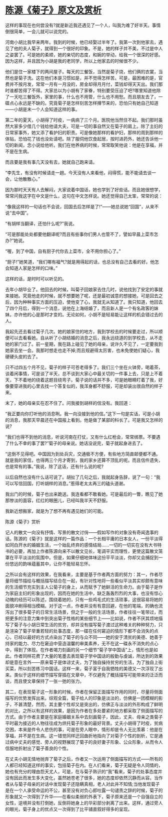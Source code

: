 # [陈源《菊子》原文及赏析](https://www.vrrw.net/wx/9071.html)

这样的事现在也何尝没有?就是新近我还遇见了一个人，叫我为难了好半天。事情倒很简单，一会儿就可以说完的。

河南小胡比我早来两年。我到的时候，他已经娶过半年了。我第一次到他家去，遇见了他的夫人菊子，就得到一个很好的印象。不是，她的样子并不美，不过是中人之姿罢了。可是她的柔顺，她的亲切的态度，和婉的举动，给我一个很深的好感。因为这样，并且因为小胡是我的老同学，所以上他家去的时候很不少。

他们是住一家楼下的两间屋子。每天的三餐饭，当然是菊子烧，他们俩的衣裳，当然也是菊子洗。这在他们本是习惯如是，并不觉得怎样苦。可是，最困难的是，官费并不按月发，常常一月有一月没的，房金却得月月付，菜钱却得天天出。我们那时谁都苦得了不得。大家总以为小胡有了家眷，特别要受压迫了吧?哪里知道他除了一天吃三餐饭外，家里的事，什么也不用管，什么也不用愁。而且朋友去了，一碟点心永远是不缺的。究竟菊子是怎样刻苦怎样撙节来的，恐怕只有她自己知道——小胡是末一个人会知道这样的事。

第二年的夏天，小胡得了时疫，一病病了三个月。医院他当然住不起。我们那时虽然大家多少借几个钱给他请大夫，可是一切的事自然又在菊子的肩上。除了主妇的日常家事外，她又添了看护妇的职责。可是像她那样的看护妇，那样的周到那样的体贴，恐怕花了钱也没处请吧。除了服伺他饮食起居，按时进药外，她还告诉他一切的新闻，念小说给他听。我们在他养病的时候，常常取笑他说：他是在享福，并不是在生病。



而且要是我有事几天没有去，她就自己跑来请。

“李先生，有没有时候请走一趟。今天没有人来看他，闷得慌，能不能请去谈一会，让他散散心。”

因为那时天天有人去解闷，大家说着中国话，她也学到了好些话。而且她很想学，常常问我这字在中文是什么，这句在中文怎样说。她还觉得自己太笨，常常的说：

“像我这样的一句话也不会说，回国去后怎样是了!”——她总说她“回国”，从来不说“去中国”。

“有胡样当翻译，还怕什么呢?”我说。

“可是那能处处都要他翻译呢?而且有些事你们男人也管不了，譬如早晨上菜市怎办?”她说。

“喔，到了中国，自有厨子代你去上菜市，全不用你担心了。”

“厨子!”她笑道，“我们哪有福气?就是用得起的话，也总没有自己去看的好。他怎会知道人家是怎样的口味。”

这样的话，是时时可以听见的。

去年小胡毕业了。他回去的时候，叫菊子回娘家去住几时，说他找到了安定的事就来接她。究竟他走的时候，就不想要她了呢，还是最初诚意的想接她，可是回去之后，因为种种事实方面的压迫，使他变了心，我就无从知道了。我只知道，他回去了四个月后，得到一个消息，说他在上海结婚了，而且新人是一个有名政客的妹妹。亦许他的心是那时才变的。无论如何，小胡不是轻易能让这样的机会错过去的人。

我起先还去看过菊子几次。她的娘家住的地方，我到学校去的时候要走过，所以顺便可以去看看她。自从听了小胡结婚的消息之后，我永远绕道的到学校去，从不走她的家门过了。前一星期，我在路上碰见了她的母亲，说许久不见了，一定要我到她家去坐一会。我那时想走也走不掉;而且规避得太厉害，也未免使她们疑心，我硬硬头皮的去了。

只不过四五个月不见，菊子的样子可苍老得多了。我们三个坐在火钵旁，喝着茶，谈着闲事情，可是谈了半天，总不谈到大家心中最关切的一件事上去，只是上不着天，下不着地的绕着这题目绕弯子。菊子说的话并不多，可是她眼睛盯着了我，好像要穿进我的心里去找一个答复似的，我浑身都不舒服，可是却装出很自然的样子来。

末了，她的母亲实在忍不住了。问我接到胡样的信没有。我回道：

“我正要向你打听他的消息咧。我一向没接到他的信。”这下一句是实话，可是小胡的消息，我那天早晨还在中国报上看到。他是做了某部的科长了。可是我又怎样的说?

“我们也得不到他的消息，听说河南在打仗，又有什么红枪会，常常绑票。不要遇了什么不幸的事了罢?”菊子的母亲说。她话没说完，菊子就起身进去了。

“这倒不见得吧。中国因为到处兵灾，交通极不方便，有些地方简直邮便都不通。就是我的家信，也得两三个月才寄到，我的家乡还算不顶乱的呢。而且信件遗失，也是常有的事。”我说，除了这话，还有什么说的呢?

以后自然也没有什么话可说了。胡扯了几句之后，我就起身告辞，说了一句：“我可以写信回国，打听胡样的消息。”惹得老太太再三的磕头道谢。

我出门的时候，菊子也出来跪送。我连看都不敢看她。可是最后的一瞥，瞧见了她那惨淡的面容，红红的眼圈儿，已经叫我半天不舒服。

我新近想搬家，就是为了想不再有遇见她们的可能。

陈源《菊子》赏析

记人的散文一向没有抒情、写景的散文讨俏——假如写作的对象没有奇闻逸事的话。陈源的《菊子》就是这样的一篇作品：一个长相平庸的日本女人，一份平淡得如同白开水的婚姻生活，一个始乱终弃的感情结局……一切的一切实在没有大书特书的必要，再加上作者陈源向来不以散文见长，笔调平实而理性，更使这篇散文笼罩在平平淡淡的氛围中。但是，如果仔细地体味这份平平淡淡，你却又会捕捉到一份悠远的韵味蕴蓄其中，让你不能轻易忘怀。

之所以会有这样的效果，在我看来，主要是基于作者两方面的努力：其一，作者尽量将细节描绘与概括描写结合在一起，有针对性地将一些看似平淡其实却颇有意味的生活细节充实到主人公菊子的身上，从而赋予了她鲜活的生命力。由于菊子是作为家庭主妇的形象出现的，因而在她的生活中，缺乏轰轰烈烈的大事，也没有惊心动魄的经历可以陈述，围绕着她的，只有一些鸡毛式的生活琐事，这很容易将她的面貌冲刷得相当模糊。对于这一点，作者并没有有意回避，在他的笔端，的确也流泻出了很多菊子的日常生活场景，但之于一般的生活场景，作者往往一笔带过，而把更多的注意力集中到突出菊子性格的某些细节上——比如说，作者不厌其烦地描写了菊子与小胡日常生活的贫穷，却并没有描写菊子渡过这种难关的种种努力，只是渲染了菊子举重若轻的处事态度，那一碟在任何窘迫的情形下都不会消失的点心，已经以最好的方式点染出了菊子的与众不同——她的安于清贫的美德、她善于持家的能力、尽力在窘迫中营造温馨的审美素养，无不在这一碟永不消失的点心中，得到了体现。在作者竭力刻画的另一个细节“菊子学中国话”上，情形也是如此。作者同样花费了大量的笔墨去表现菊子学中国话的殷勤与虔诚，所达到的效果却是意在言外——原来菊子是体谅丈夫，为了独自操持贫穷的生活，为了独自上街买菜，所以刻苦练习中国话。这样一来，菊子富于自我牺牲的美德又一次浮现了出来。类似于这样的细节描写穿插在文章中，不仅避免了概括描写可能带来的泛泛而谈，而且使文章保持了一张一弛的张力。

其二，在表现菊子这一形象的时候，作者在保留正面描写作用的同时，尽量将侧面描写的优势发挥出来。综观全篇，菊子给人的印象是淡淡的，仿佛是一团模糊的影子，不甚清楚，然而，其主要个性却又是突出的，仿佛正与淡淡的外形构成了鲜明的对比，之所以有这样的效果，是因为作者在多处要紧的地方都采取了侧面描写的方式。由于作者主要是在家庭婚姻关系中去刻画菊子，因此，丈夫、母亲之类菊子平时最为接近的人物往往成为烘托菊子形象的最好背景。丈夫小胡得了时疫，贫病交困，本来是件令人悲伤的事，可是在旁人眼中，情形却是令人无比羡慕：他是在享福，并不是在生病。这一错觉同样迂回曲折地指向了对菊子个性的剖析，它是通过病中丈夫的感觉、旁人的视野展现了菊子的良好妻子形象、公众形象，从而令人信服地折射出了菊子善良的个性。

在丈夫小胡无情地抛弃了菊子之后，作者又一次运用了侧面描写的方式——所有的人都已经知道这样的事实，包括菊子在内。在人们看来，菊子无疑是令人同情的，她也有充分的理由怨天尤人，可是，在与菊子熟识的“我”看来，菊子的处事态度并没有因此而发生多大变化，虽然她苍老了很多，她的态度却依然沉静而从容。当作者从与菊子母亲的对话中发现菊子还隐瞒真相，老人对此并不知情;当他发现菊子是在一个人承受命运的不公，甚至没有对负心郎吐露一句谴责之辞的时候，菊子的形象就又一次得到了升华——在看似柔弱的外表下，菊子原来还是一个自强自立的女性，逆境并没有打倒她，反倒将她身上的华彩部分剥离了出来。这样，通过旁人的眼光，菊子身上的优点又一次得到了比平铺直叙好得多的呈现。


